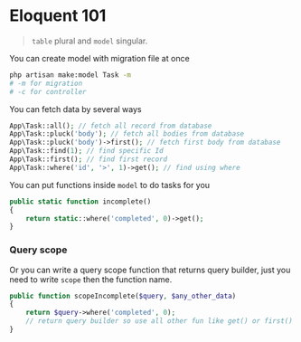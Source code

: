 # Eloquent 101

> <code>table</code> plural and <code>model</code> singular.

You can create model with migration file at once
```bash
php artisan make:model Task -m
# -m for migration
# -c for controller
```

You can fetch data by several ways
```php
App\Task::all(); // fetch all record from database
App\Task::pluck('body'); // fetch all bodies from database
App\Task::pluck('body')->first(); // fetch first body from database
App\Task::find(1); // find specific Id
App\Task::first(); // find first record
App\Task::where('id', '>', 1)->get(); // find using where
```

You can put functions inside <code>model</code> to do tasks for you
```php
public static function incomplete()
{
    return static::where('completed', 0)->get();
}
```
### Query scope
Or you can write a query scope function that returns query builder, just you need to write <code>scope</code> then the function name.
```php
public function scopeIncomplete($query, $any_other_data)
{
    return $query->where('completed', 0);
    // return query builder so use all other fun like get() or first()
}
```
